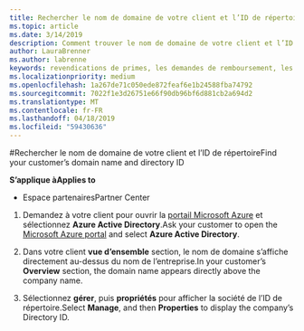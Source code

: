 ```yaml
---
title: Rechercher le nom de domaine de votre client et l’ID de répertoire | Partenaires
ms.topic: article
ms.date: 3/14/2019
description: Comment trouver le nom de domaine de votre client et l’ID de répertoire lors de l’envoi d’une revendication
author: LauraBrenner
ms.author: labrenne
keywords: revendications de primes, les demandes de remboursement, les fonds OSA, ISV, association de chiffre d’affaires, le nom de domaine, ID de répertoire
ms.localizationpriority: medium
ms.openlocfilehash: 1a267de71c050ede872feaf6e1b24588fba74792
ms.sourcegitcommit: 7022f1e3d26751e66f90db96bf6d881cb2a694d2
ms.translationtype: MT
ms.contentlocale: fr-FR
ms.lasthandoff: 04/18/2019
ms.locfileid: "59430636"
---
```

#<a name="find-your-customers-domain-name-and-directory-id"></a><span data-ttu-id="174f4-104">Rechercher le nom de domaine de votre client et l’ID de répertoire</span><span class="sxs-lookup"><span data-stu-id="174f4-104">Find your customer’s domain name and directory ID</span></span>

<span data-ttu-id="174f4-105">**S’applique à**</span><span class="sxs-lookup"><span data-stu-id="174f4-105">**Applies to**</span></span>

-  <span data-ttu-id="174f4-106">Espace partenaires</span><span class="sxs-lookup"><span data-stu-id="174f4-106">Partner Center</span></span>

1.  <span data-ttu-id="174f4-107">Demandez à votre client pour ouvrir la [portail Microsoft Azure](https://ms.portal.azure.com/#home) et sélectionnez **Azure Active Directory**.</span><span class="sxs-lookup"><span data-stu-id="174f4-107">Ask your customer to open the [Microsoft Azure portal](https://ms.portal.azure.com/#home) and select **Azure Active Directory**.</span></span> 

2.  <span data-ttu-id="174f4-108">Dans votre client **vue d’ensemble** section, le nom de domaine s’affiche directement au-dessus du nom de l’entreprise.</span><span class="sxs-lookup"><span data-stu-id="174f4-108">In your customer’s **Overview** section, the domain name appears directly above the company name.</span></span>  

3.  <span data-ttu-id="174f4-109">Sélectionnez **gérer**, puis **propriétés** pour afficher la société de l’ID de répertoire.</span><span class="sxs-lookup"><span data-stu-id="174f4-109">Select **Manage**, and then **Properties** to display the company’s Directory ID.</span></span>
